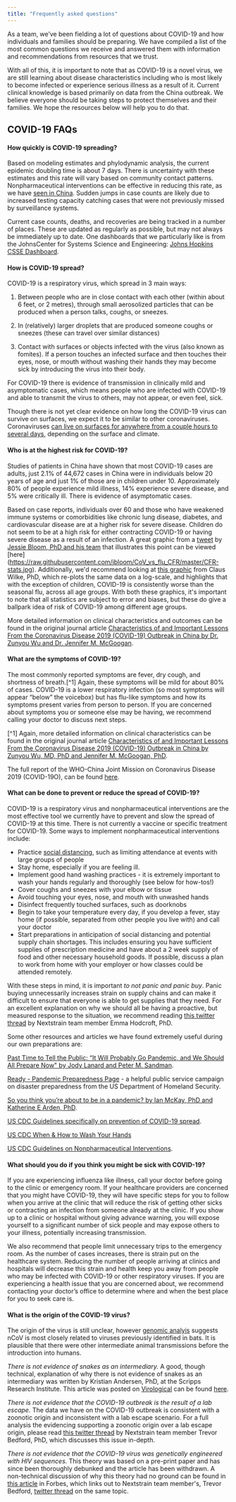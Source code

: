 ```yaml
---
title: "Frequently asked questions"
---
```



As a team, we’ve been fielding a lot of questions about COVID-19 and how individuals and families should be preparing. We have compiled a list of the most common questions we receive and answered them with information and recommendations from resources that we trust.

With all of this, it is important to note that as COVID-19 is a novel virus, we are still learning about disease characteristics including who is most likely to become infected or experience serious illness as a result of it. Current clinical knowledge is based primarily on data from the China outbreak. We believe everyone should be taking steps to protect themselves and their families. We hope the resources below will help you to do that.


## COVID-19 FAQs

#### How quickly is COVID-19 spreading?
Based on modeling estimates and phylodynamic analysis, the current epidemic doubling time is about 7 days. There is uncertainty with these estimates and this rate will vary based on community contact patterns. Nonpharmaceutical interventions can be effective in reducing this rate, as we have [seen in China](https://twitter.com/jodigraphics15/status/1232484344872071168?s=20). Sudden jumps in case counts are likely due to increased testing capacity catching cases that were not previously missed by surveillance systems.

Current case counts, deaths, and recoveries are being tracked in a number of places. These are updated as regularly as possible, but may not always be immediately up to date. One dashboards that we particularly like is from the JohnsCenter for Systems Science and Engineering:
[Johns Hopkins CSSE Dashboard](https://gisanddata.maps.arcgis.com/apps/opsdashboard/index.html#/bda7594740fd40299423467b48e9ecf6).

#### How is COVID-19 spread?
COVID-19 is a respiratory virus, which spread in 3 main ways:
1. Between people who are in close contact with each other (within about 6 feet, or 2 metres), through small aerosolized particles that can be produced when a person talks, coughs, or sneezes.

2. In (relatively) larger droplets that are produced someone coughs or sneezes (these can travel over similar distances)

3. Contact with surfaces or objects infected with the virus (also known as fomites). If a person touches an infected surface and then touches their eyes, nose, or mouth without washing their hands they may become sick by introducing the virus into their body.

For COVID-19 there is evidence of transmission in clinically mild and asymptomatic cases, which means people who are infected with COVID-19 and able to transmit the virus to others, may not appear, or even feel, sick.

Though there is not yet clear evidence on how long the COVID-19 virus can survive on surfaces, we expect it to be similar to other coronaviruses. Coronaviruses [can live on surfaces for anywhere from a couple hours to several days](https://www.who.int/news-room/q-a-detail/q-a-coronaviruses), depending on the surface and climate.

#### Who is at the highest risk for COVID-19?
Studies of patients in China have shown that most COVID-19 cases are adults, just 2.1% of 44,672 cases in China were in individuals below 20 years of age and just 1% of those are in children under 10. Approximately 80% of people experience mild illness, 14% experience severe disease, and 5% were critically ill. There is evidence of asymptomatic cases.

Based on case reports, individuals over 60 and those who have weakened immune systems or comorbidities like chronic lung disease, diabetes, and cardiovascular disease are at a higher risk for severe disease. Children do not seem to be at a high risk for either contracting COVID-19 or having severe disease as a result of an infection. A great graphic from a [tweet](https://twitter.com/jbloom_lab/status/1234569176196378624?s=20) by [Jessie Bloom, PhD and his team](https://research.fhcrc.org/bloom/en.html) that illustrates this point can be viewed [here] (https://raw.githubusercontent.com/jbloom/CoV_vs_flu_CFR/master/CFR-stats.jpg). Additionally, we'd recommend looking at [this graphic](https://twitter.com/ClausWilke/status/1234619097142484992?s=20) from Claus Wilke, PhD, which re-plots the same data on a log-scale, and highlights that with the exception of children, COVID-19 is consistently worse than the seasonal flu, across all age groups. With both these graphics, it's important to note that all statistics are subject to error and biases, but these do give a ballpark idea of risk of COVID-19 among different age groups.

More detailed information on clinical characteristics and outcomes can be found in the original journal article [Characteristics of and Important Lessons From the Coronavirus Disease 2019 (COVID-19) Outbreak in China by Dr. Zunyou Wu and Dr. Jennifer M. McGoogan](https://jamanetwork.com/journals/jama/fullarticle/2762130).


#### What are the symptoms of COVID-19?
The most commonly reported symptoms are fever, dry cough, and shortness of breath.[^1] Again, these symptoms will be mild for about 80% of cases. COVID-19 is a lower respiratory infection (so most symptoms will appear “below” the voicebox) but has flu-like symptoms and how its symptoms present varies from person to person. If you are concerned about symptoms you or someone else may be having, we recommend calling your doctor to discuss next steps.

[^1] Again, more detailed information on clinical characteristics can be found in the original journal article [Characteristics of and Important Lessons From the Coronavirus Disease 2019 (COVID-19) Outbreak in China by Zunyou Wu, MD, PhD and Jennifer M. McGoogan, PhD](https://jamanetwork.com/journals/jama/fullarticle/2762130).

The full report of the WHO-China Joint Mission on Coronavirus Disease 2019 (COVID-19O), can be found [here](https://www.who.int/docs/default-source/coronaviruse/who-china-joint-mission-on-covid-19-final-report.pdf).

#### What can be done to prevent or reduce the spread of COVID-19?
COVID-19 is a respiratory virus and nonpharmaceutical interventions are the most effective tool we currently have to prevent and slow the spread of COVID-19 at this time. There is not currently a vaccine or specific treatment for COVID-19. Some ways to implement nonpharmaceutical interventions include:

- Practice [social distancing](https://en.wikipedia.org/wiki/Social_distancing), such as limiting attendance at events with large groups of people
- Stay home, especially if you are feeling ill.
- Implement good hand washing practices - it is extremely important to wash your hands regularly and thoroughly (see below for how-tos!)
- Cover coughs and sneezes with your elbow or tissue
- Avoid touching your eyes, nose, and mouth with unwashed hands
- Disinfect frequently touched surfaces, such as doorknobs
- Begin to take your temperature every day, if you develop a fever, stay home (if possible, separated from other people you live with) and call your doctor
- Start preparations in anticipation of social distancing and potential supply chain shortages. This includes ensuring you have sufficient supplies of prescription medicine and have about a 2 week supply of food and other necessary household goods. If possible, discuss a plan to work from home with your employer or how classes could be attended remotely.

With these steps  in mind, it is important _to not panic and panic buy_. Panic buying unnecessarily increases strain on supply chains and can make it difficult to ensure that everyone is able to get supplies that they need. For an excellent explanation on why we should all be having a proactive, but measured response to the situation, we recommend reading [this twitter thread](https://twitter.com/firefoxx66/status/1233666678841597952?s=20) by Nextstrain team member Emma Hodcroft, PhD.

Some other resources and articles we have found extremely useful during our own preparations are:

[Past Time to Tell the Public: “It Will Probably Go Pandemic, and We Should All Prepare Now" by Jody Lanard and Peter M. Sandman](https://virologydownunder.com/past-time-to-tell-the-public-it-will-probably-go-pandemic-and-we-should-all-prepare-now/).

[Ready - Pandemic Preparedness Page](https://www.ready.gov/pandemic) - a helpful public service campaign on disaster preparedness from the US Department of Homeland Security.

[So you think you’re about to be in a pandemic? by Ian McKay, PhD and Katherine E Arden, PhD](https://virologydownunder.com/so-you-think-youve-about-to-be-in-a-pandemic/).

[US CDC Guidelines specifically on prevention of COVID-19 spread](https://www.cdc.gov/coronavirus/2019-ncov/community/index.html).

[US CDC When & How to Wash Your Hands](https://www.cdc.gov/handwashing/when-how-handwashing.html)

[US CDC Guidelines on Nonpharmaceutical Interventions](https://www.cdc.gov/nonpharmaceutical-interventions/index.html).

#### What should you do if you think you might be sick with COVID-19?
If you are experiencing influenza like illness, call your doctor before going to the clinic or emergency room. If your healthcare providers are concerned that you might have COVID-19, they will have specific steps for you to follow when you arrive at the clinic that will reduce the risk of getting other sicks or contracting an infection from someone already at the clinic. If you show up to a clinic or hospital without giving advance warning, you will expose yourself to a significant number of sick people and may expose others to your illness, potentially increasing transmission.

We also recommend that people limit unnecessary trips to the emergency room. As the number of cases increases, there is strain put on the healthcare system. Reducing the number of people arriving at clinics and hospitals will decrease this strain and health keep you away from people who may be infected with COVID-19 or other respiratory viruses. If you are experiencing a health issue that you are concerned about, we recommend contacting your doctor’s office to determine where and when the best place for you to seek care is.

#### What is the origin of the COVID-19 virus?
The origin of the virus is still unclear, however [genomic analyis](https://virological.org/t/ncovs-relationship-to-bat-coronaviruses-recombination-signals-no-snakes/331) suggests nCoV is most closely related to viruses previously identified in bats. It is plausible that there were other intermediate animal transmissions before the introduction into humans.

*There is not evidence of snakes as an intermediary.* A good, though technical, explanation of why there is not evidence of snakes as an intermediary was written by Kristian Andersen, PhD, at the Scripps Research Institute. This article was posted on [Virological](http://virological.org/) can be found [here](http://virological.org/t/ncov-2019-codon-usage-and-reservoir-not-snakes-v2/339).

*There is not evidence that the COVID-19 outbreak is the result of a lab escape.*
The data we have on the COVID-19 outbreak is consistent with a zoonotic origin and inconsistent with a lab escape scenario. For a full analysis the evidencing supporting a zoonotic origin over a lab escape origin, please read [this twitter thread](https://twitter.com/trvrb/status/1230634136102064128?s=20) by Nextstrain team member Trevor Bedford, PhD, which discusses this issue in-depth.

*There is not evidence that the COVID-19 virus was genetically engineered with HIV sequences.* This theory was based on a pre-print paper and has since been thoroughly debunked and the article has been withdrawn. A non-technical discussion of why this theory had no ground can be found in [this article](https://www.forbes.com/sites/victoriaforster/2020/02/02/no-coronavirus-was-not-bioengineered-to-put-pieces-of-hiv-in-it/#69d44bbc56cb) in Forbes, which links out to Nextstrain team member's, Trevor Bedford, [twitter thread](https://twitter.com/trvrb/status/1223666856923291648?s=20) on the same topic.